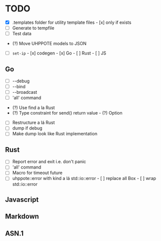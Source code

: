 # TODO

- [x] .templates folder for utility template files
      - [x] only if exists
- [ ] Generate to tempfile
- [ ] Test data
- (?) Move UHPPOTE models to JSON

- [ ] `set-ip`
      - [x] codegen
      - [x] Go
      - [ ] Rust
      - [ ] JS

## Go

- [ ] --debug
- [ ] --bind
- [ ] --broadcast
- [ ] 'all' command
- (?) Use find a la Rust
- (?) Type constraint for send() return value
      - (?) Option
- [ ] Restructure a lá Rust
- [ ] dump if debug
- [ ] Make dump look like Rust implementation

## Rust

- [ ] Report error and exit i.e. don't panic
- [ ] 'all' command
- [ ] Macro for timeout future
- [ ] uhppote::error with kind a lá std::io::error
      - [ ] replace all Box<dyn Error>
      - [ ] wrap std::io::error

## Javascript

## Markdown

## ASN.1

